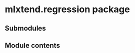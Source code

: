 mlxtend.regression package
==========================

Submodules
----------

Module contents
---------------
